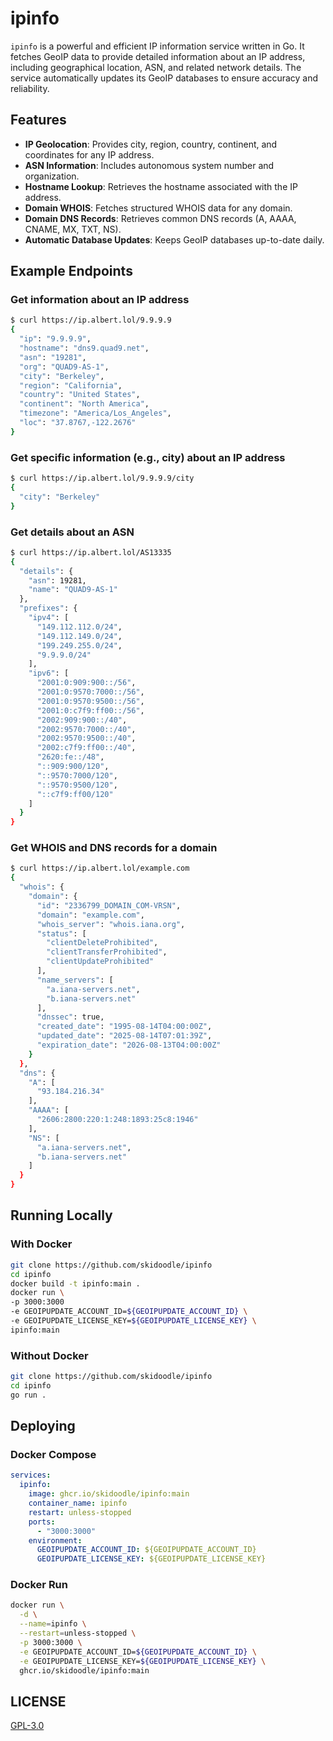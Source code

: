 # ipinfo

`ipinfo` is a powerful and efficient IP information service written in Go. It fetches GeoIP data to provide detailed information about an IP address, including geographical location, ASN, and related network details. The service automatically updates its GeoIP databases to ensure accuracy and reliability.

## Features

- **IP Geolocation**: Provides city, region, country, continent, and coordinates for any IP address.
- **ASN Information**: Includes autonomous system number and organization.
- **Hostname Lookup**: Retrieves the hostname associated with the IP address.
- **Domain WHOIS**: Fetches structured WHOIS data for any domain.
- **Domain DNS Records**: Retrieves common DNS records (A, AAAA, CNAME, MX, TXT, NS).
- **Automatic Database Updates**: Keeps GeoIP databases up-to-date daily.

## Example Endpoints

### Get information about an IP address

```sh
$ curl https://ip.albert.lol/9.9.9.9
{
  "ip": "9.9.9.9",
  "hostname": "dns9.quad9.net",
  "asn": "19281",
  "org": "QUAD9-AS-1",
  "city": "Berkeley",
  "region": "California",
  "country": "United States",
  "continent": "North America",
  "timezone": "America/Los_Angeles",
  "loc": "37.8767,-122.2676"
}
```

### Get specific information (e.g., city) about an IP address

```sh
$ curl https://ip.albert.lol/9.9.9.9/city
{
  "city": "Berkeley"
}
```

### Get details about an ASN
```sh
$ curl https://ip.albert.lol/AS13335
{
  "details": {
    "asn": 19281,
    "name": "QUAD9-AS-1"
  },
  "prefixes": {
    "ipv4": [
      "149.112.112.0/24",
      "149.112.149.0/24",
      "199.249.255.0/24",
      "9.9.9.0/24"
    ],
    "ipv6": [
      "2001:0:909:900::/56",
      "2001:0:9570:7000::/56",
      "2001:0:9570:9500::/56",
      "2001:0:c7f9:ff00::/56",
      "2002:909:900::/40",
      "2002:9570:7000::/40",
      "2002:9570:9500::/40",
      "2002:c7f9:ff00::/40",
      "2620:fe::/48",
      "::909:900/120",
      "::9570:7000/120",
      "::9570:9500/120",
      "::c7f9:ff00/120"
    ]
  }
}
```

### Get WHOIS and DNS records for a domain
```sh
$ curl https://ip.albert.lol/example.com
{
  "whois": {
    "domain": {
      "id": "2336799_DOMAIN_COM-VRSN",
      "domain": "example.com",
      "whois_server": "whois.iana.org",
      "status": [
        "clientDeleteProhibited",
        "clientTransferProhibited",
        "clientUpdateProhibited"
      ],
      "name_servers": [
        "a.iana-servers.net",
        "b.iana-servers.net"
      ],
      "dnssec": true,
      "created_date": "1995-08-14T04:00:00Z",
      "updated_date": "2025-08-14T07:01:39Z",
      "expiration_date": "2026-08-13T04:00:00Z"
    }
  },
  "dns": {
    "A": [
      "93.184.216.34"
    ],
    "AAAA": [
      "2606:2800:220:1:248:1893:25c8:1946"
    ],
    "NS": [
      "a.iana-servers.net",
      "b.iana-servers.net"
    ]
  }
}
```

## Running Locally

### With Docker

```sh
git clone https://github.com/skidoodle/ipinfo
cd ipinfo
docker build -t ipinfo:main .
docker run \
-p 3000:3000
-e GEOIPUPDATE_ACCOUNT_ID=${GEOIPUPDATE_ACCOUNT_ID} \
-e GEOIPUPDATE_LICENSE_KEY=${GEOIPUPDATE_LICENSE_KEY} \
ipinfo:main
```

### Without Docker

```sh
git clone https://github.com/skidoodle/ipinfo
cd ipinfo
go run .
```

## Deploying

### Docker Compose

```yaml
services:
  ipinfo:
    image: ghcr.io/skidoodle/ipinfo:main
    container_name: ipinfo
    restart: unless-stopped
    ports:
      - "3000:3000"
    environment:
      GEOIPUPDATE_ACCOUNT_ID: ${GEOIPUPDATE_ACCOUNT_ID}
      GEOIPUPDATE_LICENSE_KEY: ${GEOIPUPDATE_LICENSE_KEY}
```

### Docker Run

```sh
docker run \
  -d \
  --name=ipinfo \
  --restart=unless-stopped \
  -p 3000:3000 \
  -e GEOIPUPDATE_ACCOUNT_ID=${GEOIPUPDATE_ACCOUNT_ID} \
  -e GEOIPUPDATE_LICENSE_KEY=${GEOIPUPDATE_LICENSE_KEY} \
  ghcr.io/skidoodle/ipinfo:main
```

## LICENSE

[GPL-3.0](https://github.com/skidoodle/ipinfo/blob/main/license)
